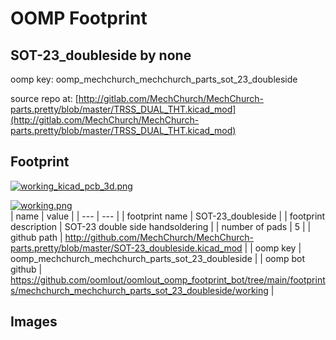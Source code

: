 # OOMP Footprint  
## SOT-23_doubleside  by none  
  
oomp key: oomp_mechchurch_mechchurch_parts_sot_23_doubleside  
  
source repo at: [http://gitlab.com/MechChurch/MechChurch-parts.pretty/blob/master/TRSS_DUAL_THT.kicad_mod](http://gitlab.com/MechChurch/MechChurch-parts.pretty/blob/master/TRSS_DUAL_THT.kicad_mod)  
## Footprint  
  
[![working_kicad_pcb_3d.png](working_kicad_pcb_3d_600.png)](working_kicad_pcb_3d.png)  
  
[![working.png](working_600.png)](working.png)  
| name | value | 
| --- | --- | 
| footprint name | SOT-23_doubleside | 
| footprint description | SOT-23 double side handsoldering | 
| number of pads | 5 | 
| github path | http://github.com/MechChurch/MechChurch-parts.pretty/blob/master/SOT-23_doubleside.kicad_mod | 
| oomp key | oomp_mechchurch_mechchurch_parts_sot_23_doubleside | 
| oomp bot github | https://github.com/oomlout/oomlout_oomp_footprint_bot/tree/main/footprints/mechchurch_mechchurch_parts_sot_23_doubleside/working | 
## Images  
